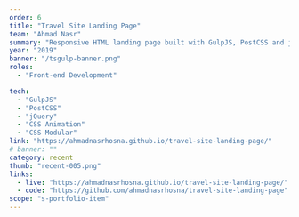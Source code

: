 ```yaml
---
order: 6
title: "Travel Site Landing Page"
team: "Ahmad Nasr"
summary: "Responsive HTML landing page built with GulpJS, PostCSS and jQuery and Modular CSS."
year: "2019"
banner: "/tsgulp-banner.png"
roles:
  - "Front-end Development"

tech:
  - "GulpJS"
  - "PostCSS"
  - "jQuery"
  - "CSS Animation"
  - "CSS Modular"
link: "https://ahmadnasrhosna.github.io/travel-site-landing-page/"
# banner: ""
category: recent
thumb: "recent-005.png"
links:
  - live: "https://ahmadnasrhosna.github.io/travel-site-landing-page/"
  - code: "https://github.com/ahmadnasrhosna/travel-site-landing-page"
scope: "s-portfolio-item"
---
```

